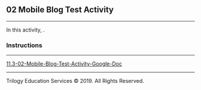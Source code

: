 ## 02 Mobile Blog Test Activity

---

In this activity, .

### Instructions

---

[11.3-02-Mobile-Blog-Test-Activity-Google-Doc](https://docs.google.com/document/d/1zQoicl7eO7MegiREArCGyRALJkR1TxjvpAH1Fg-JVBo/edit?usp=sharing)


---

Trilogy Education Services © 2019. All Rights Reserved.
